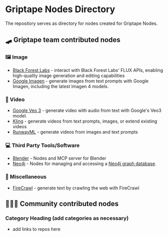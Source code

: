 # Griptape Nodes Directory

The repository serves as directory for nodes created for Griptape Nodes.

## 🛹 Griptape team contributed nodes

### 🖼️ Image

* [Black Forest Labs](https://github.com/griptape-ai/griptape-nodes-library-blackforestlabs) - interact with Black Forest Labs' FLUX APIs, enabling high-quality image generation and editing capabilities
* [Google Imagen](https://github.com/griptape-ai/griptape-nodes-library-googleai) - generate images from text prompts with Google Imagen, including the latest Imagen 4 models.

### 🎥 Video

* [Google Veo 3](https://github.com/griptape-ai/griptape-nodes-library-googleai) - generate video with audio from text with Google's Veo3 model.
* [Kling](https://github.com/griptape-ai/griptape-nodes-library-kling) - generate videos from text prompts, images, or extend existing videos
* [RunwayML](https://github.com/griptape-ai/griptape-nodes-library-runwayml) - generate videos from images and text prompts

### 💻 Third Party Tools/Software

* [Blender](https://github.com/griptape-ai/griptape-nodes-library-blender) - Nodes and MCP server for Blender
* [Neo4j](https://github.com/griptape-ai/griptape-nodes-library-neo4j) - Nodes for managing and accessing a [Neo4j graph database](https://neo4j.com/).

### 🔧 Miscellaneous

* [FireCrawl](https://github.com/griptape-ai/griptape-nodes-library-firecrawl) - generate text by crawling the web with FireCrawl

## 🧑‍🤝‍🧑 Community contributed nodes

### Category Heading (add categories as necessary)

* add links to repos here